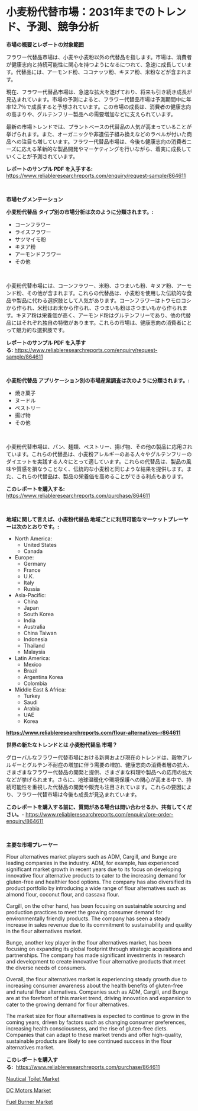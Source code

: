 <p><h1>小麦粉代替市場：2031年までのトレンド、予測、競争分析</h1></p><p><strong>市場の概要とレポートの対象範囲</strong></p>
<p><p>フラワー代替品市場は、小麦や小麦粉以外の代替品を指します。市場は、消費者が健康志向と持続可能性に関心を持つようになるにつれて、急速に成長しています。代替品には、アーモンド粉、ココナッツ粉、キヌア粉、米粉などが含まれます。</p><p>現在、フラワー代替品市場は、急速な拡大を遂げており、将来も引き続き成長が見込まれています。市場の予測によると、フラワー代替品市場は予測期間中に年率12.7％で成長すると予想されています。この市場の成長は、消費者の健康志向の高まりや、グルテンフリー製品への需要増加などに支えられています。</p><p>最新の市場トレンドでは、プラントベースの代替品の人気が高まっていることが挙げられます。また、オーガニックや非遺伝子組み換えなどのラベルが付いた商品への注目も増しています。フラワー代替品市場は、今後も健康志向の消費者ニーズに応える革新的な製品開発やマーケティングを行いながら、着実に成長していくことが予測されています。</p></p>
<p><strong>レポートのサンプル PDF を入手する:</strong> <a href="https://www.reliableresearchreports.com/enquiry/request-sample/864611">https://www.reliableresearchreports.com/enquiry/request-sample/864611</a></p>
<p>&nbsp;</p>
<p><strong>市場セグメンテーション</strong></p>
<p><strong>小麦粉代替品 タイプ別の市場分析は次のように分類されます。:</strong></p>
<p><ul><li>コーンフラワー</li><li>ライスフラワー</li><li>サツマイモ粉</li><li>キヌア粉</li><li>アーモンドフラワー</li><li>その他</li></ul></p>
<p>&nbsp;</p>
<p><p>小麦粉代替市場には、コーンフラワー、米粉、さつまいも粉、キヌア粉、アーモンド粉、その他が含まれます。これらの代替品は、小麦粉を使用した伝統的な食品や製品に代わる選択肢として人気があります。コーンフラワーはトウモロコシから作られ、米粉はお米から作られ、さつまいも粉はさつまいもから作られます。キヌア粉は栄養価が高く、アーモンド粉はグルテンフリーであり、他の代替品にはそれぞれ独自の特徴があります。これらの市場は、健康志向の消費者にとって魅力的な選択肢です。</p></p>
<p><strong>レポートのサンプル PDF を入手する:</strong>&nbsp;<a href="https://www.reliableresearchreports.com/enquiry/request-sample/864611">https://www.reliableresearchreports.com/enquiry/request-sample/864611</a></p>
<p>&nbsp;</p>
<p><strong> 小麦粉代替品 アプリケーション別の市場産業調査は次のように分類されます。:</strong></p>
<p><ul><li>焼き菓子</li><li>ヌードル</li><li>ペストリー</li><li>揚げ物</li><li>その他</li></ul></p>
<p>&nbsp;</p>
<p><p>小麦粉代替市場は、パン、麺類、ペストリー、揚げ物、その他の製品に応用されています。これらの代替品は、小麦粉アレルギーのある人々やグルテンフリーのダイエットを実践する人々にとって適しています。これらの代替品は、製品の風味や質感を損なうことなく、伝統的な小麦粉と同じような結果を提供します。また、これらの代替品は、製品の栄養価を高めることができる利点もあります。</p></p>
<p><strong>このレポートを購入する:</strong>&nbsp; <a href="https://www.reliableresearchreports.com/purchase/864611">https://www.reliableresearchreports.com/purchase/864611</a></p>
<p>&nbsp;</p>
<p><strong>地域に関して言えば、小麦粉代替品 地域ごとに利用可能なマーケットプレーヤーは次のとおりです。:</strong></p>
<p><ul>
    <li>
        North America:
        <ul>
            <li>United States</li>
            <li>Canada</li>
        </ul>
    </li>
    <li>
        Europe:
        <ul>
            <li>Germany</li>
            <li>France</li>
            <li>U.K.</li>
            <li>Italy</li>
            <li>Russia</li>
        </ul>
    </li>
    <li>
        Asia-Pacific:
        <ul>
            <li>China</li>
            <li>Japan</li>
            <li>South Korea</li>
            <li>India</li>
            <li>Australia</li>
            <li>China Taiwan</li>
            <li>Indonesia</li>
            <li>Thailand</li>
            <li>Malaysia</li>
        </ul>
    </li>
    <li>
        Latin America:
        <ul>
            <li>Mexico</li>
            <li>Brazil</li>
            <li>Argentina Korea</li>
            <li>Colombia</li>
        </ul>
    </li>
    <li>
        Middle East & Africa:
        <ul>
            <li>Turkey</li>
            <li>Saudi</li>
            <li>Arabia</li>
            <li>UAE</li>
            <li>Korea</li>
        </ul>
    </li>
    </ul></p>
<p><strong><a href="https://www.reliableresearchreports.com/flour-alternatives-r864611">https://www.reliableresearchreports.com/flour-alternatives-r864611</a></strong>&nbsp;</p>
<p><strong>世界の新たなトレンドとは 小麦粉代替品 市場？</strong></p>
<p><p>グローバルなフラワー代替市場における新興および現在のトレンドは、穀物アレルギーとグルテン不耐症の増加に伴う需要の増加、健康志向の消費者層の拡大、さまざまなフラワー代替品の開発と提供、さまざまな料理や製品への応用の拡大などが挙げられます。さらに、地球温暖化や環境保護への関心が高まる中で、持続可能性を重視した代替品の開発や販売も注目されています。これらの要因により、フラワー代替市場は今後も成長が見込まれています。</p></p>
<p><strong>このレポートを購入する前に、質問がある場合は問い合わせるか、共有してください。</strong>- <a href="https://www.reliableresearchreports.com/enquiry/pre-order-enquiry/864611">https://www.reliableresearchreports.com/enquiry/pre-order-enquiry/864611</a></p>
<p>&nbsp;</p>
<p><strong>主要な市場プレーヤー</strong></p>
<p><p>Flour alternatives market players such as ADM, Cargill, and Bunge are leading companies in the industry. ADM, for example, has experienced significant market growth in recent years due to its focus on developing innovative flour alternative products to cater to the increasing demand for gluten-free and healthier food options. The company has also diversified its product portfolio by introducing a wide range of flour alternatives such as almond flour, coconut flour, and cassava flour.</p><p>Cargill, on the other hand, has been focusing on sustainable sourcing and production practices to meet the growing consumer demand for environmentally friendly products. The company has seen a steady increase in sales revenue due to its commitment to sustainability and quality in the flour alternatives market.</p><p>Bunge, another key player in the flour alternatives market, has been focusing on expanding its global footprint through strategic acquisitions and partnerships. The company has made significant investments in research and development to create innovative flour alternative products that meet the diverse needs of consumers.</p><p>Overall, the flour alternatives market is experiencing steady growth due to increasing consumer awareness about the health benefits of gluten-free and natural flour alternatives. Companies such as ADM, Cargill, and Bunge are at the forefront of this market trend, driving innovation and expansion to cater to the growing demand for flour alternatives.</p><p>The market size for flour alternatives is expected to continue to grow in the coming years, driven by factors such as changing consumer preferences, increasing health consciousness, and the rise of gluten-free diets. Companies that can adapt to these market trends and offer high-quality, sustainable products are likely to see continued success in the flour alternatives market.</p></p>
<p><strong>このレポートを購入する:</strong>&nbsp;&nbsp;<a href="https://www.reliableresearchreports.com/purchase/864611">https://www.reliableresearchreports.com/purchase/864611</a></p>
<p><p><a href="https://github.com/marloy8/Market-Research-Report-List-4/blob/main/nautical-toilet-market.md">Nautical Toilet Market</a></p><p><a href="https://github.com/jodemen/Market-Research-Report-List-2/blob/main/dc-motors-market.md">DC Motors Market</a></p><p><a href="https://github.com/jj19131/Market-Research-Report-List-2/blob/main/fuel-burner-market.md">Fuel Burner Market</a></p></p>